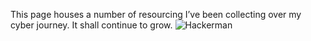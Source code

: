 
This page houses a number of resourcing I’ve been collecting over my cyber journey. It shall continue to grow.
![Hackerman](./_resources/hackerman.gif)
